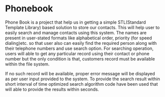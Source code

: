 # Phonebook
Phone Book is a project that help us in getting a simple STL(Standard Template Library) based solution to store our contacts. This will help user to easily search and manage contacts using this system. The names are present in user-stated formats like alphabetical order, priority (for speed dialing)etc. so that user also can easily find the required person along with their telephone numbers and use search option. For searching operation, users will able to get any particular record using their contact or phone number but the only condition is that, customers record must be available within the file system. 

If no such record will be available, proper error message will be displayed as per user input provided to the system. To provide the search result within short interval of time optimized search algorithm code have been used that will able to provide the results within seconds.
